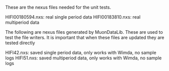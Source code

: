 These are the nexus files needed for the unit tests.

HIFI00180594.nxs: real single period data
HIFI00183810.nxs: real multiperiod data

The following are nexus files generated by MuonDataLib.
These are used to test the file writers.
It is important that when these files are updated they are tested directly

HIFI42.nxs: saved single period data, only works with Wimda, no sample logs
HIFI51.nxs: saved multiperiod data, only works with Wimda, no sample logs
